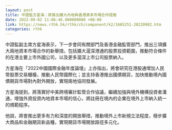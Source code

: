 ```yaml
---
layout: post
title: 中證監方星海：將推出擴大內地與香港資本市場合作措施
date: 2022-09-02 11:06:46.000000000 +08:00
link: https://news.rthk.hk/rthk/ch/component/k2/1665251-20220902.htm
categories: rthk
---
```


中證監副主席方星海表示，下一步會同有關部門及香港金融監管部門，推出三項擴大兩地資本市場合作的新舉措，包括擴大滬深港通的股票投資範圍，推動符合條件的在港主要上市外國公司，以及更多滬深上市公司股票納入。

方星海在「2022中國國際金融年度論壇」上亦指出，將會研究在港股通增加人民幣股票交易櫃檯，推動人民幣國際化；並支持香港推出國債期貨，加快推動境內國債期貨市場對內對外開放，實現兩地協同發展。

方星海提到，將落實好中美跨境審計監管合作協議，繼續加強與境外機構投資者溝通，增強外資投資內地資本市場的信心，將註冊在境內的企業在境外上市納入統一的規範程序。

他說，將會推出更多有力和深度的開放舉措，推動境外上市新規立法程度，穩步擴大商品和金融期貨新品種，實現期貨市場開放路徑多元化。
